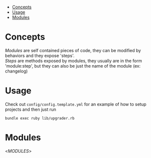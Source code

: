 - [Concepts](#concepts)
- [Usage](#usage)
- [Modules](#modules)
  
# Concepts

*Modules* are self contained pieces of code, they can be modified by behaviors and they expose 'steps'.  
*Steps* are methods exposed by modules, they usually are in the form 'module:step', but they can also be just the name of the module (ex: changelog)

# Usage

Check out `config/config.template.yml` for an example of how to setup projects and then just run

```
bundle exec ruby lib/upgrader.rb
```

# Modules
<$MODULES$>